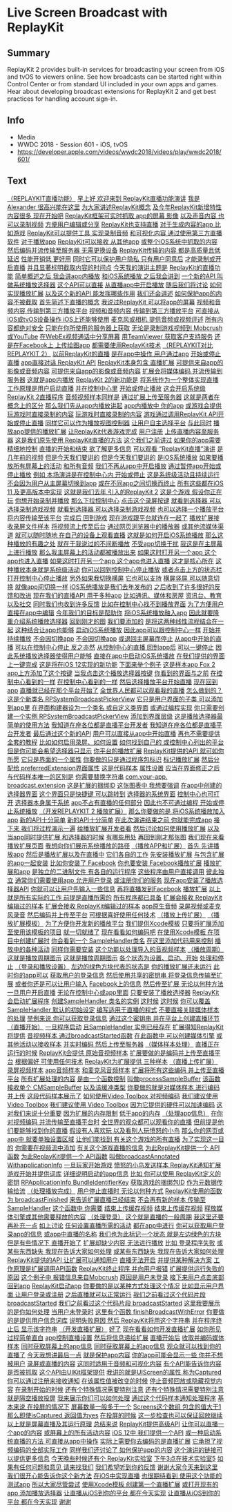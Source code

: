 # Live Screen Broadcast with ReplayKit

## Summary
ReplayKit 2 provides built-in services for broadcasting your screen from iOS and tvOS to viewers online. See how broadcasts can be started right within Control Center or from standard UI included in your own apps and games. Hear about developing broadcast extensions for ReplayKit 2 and get best practices for handling account sign-in.

## Info
* Media
* WWDC 2018 - Session 601 - iOS, tvOS
* https://developer.apple.com/videos/wwdc2018/videos/play/wwdc2018/601/

## Text
 [（REPLAYKIT直播功能）](https://developer.apple.com/videos/wwdc2018/videos/play/wwdc2018/601/?time=17) [早上好 欢迎来到
ReplayKit直播功能演讲](https://developer.apple.com/videos/wwdc2018/videos/play/wwdc2018/601/?time=26) [我是Alexander
很高兴能在这里](https://developer.apple.com/videos/wwdc2018/videos/play/wwdc2018/601/?time=32) [为大家讲述ReplayKit概念](https://developer.apple.com/videos/wwdc2018/videos/play/wwdc2018/601/?time=36) [及今年ReplayKit新增特性](https://developer.apple.com/videos/wwdc2018/videos/play/wwdc2018/601/?time=39) [内容很多 现在开始吧](https://developer.apple.com/videos/wwdc2018/videos/play/wwdc2018/601/?time=42) [ReplayKit框架可实时抓取
app的屏幕 影像](https://developer.apple.com/videos/wwdc2018/videos/play/wwdc2018/601/?time=47) [以及声音内容 也可以录制视频](https://developer.apple.com/videos/wwdc2018/videos/play/wwdc2018/601/?time=52) [方便用户编辑或分享](https://developer.apple.com/videos/wwdc2018/videos/play/wwdc2018/601/?time=56) [ReplayKit也支持直播](https://developer.apple.com/videos/wwdc2018/videos/play/wwdc2018/601/?time=61) [对于生成内容的app 比如游戏](https://developer.apple.com/videos/wwdc2018/videos/play/wwdc2018/601/?time=65) [ReplayKit可以提供工具
实现录制音频](https://developer.apple.com/videos/wwdc2018/videos/play/wwdc2018/601/?time=69) [和可视化内容
通过使用第三方直播软件](https://developer.apple.com/videos/wwdc2018/videos/play/wwdc2018/601/?time=73) [对于播放app](https://developer.apple.com/videos/wwdc2018/videos/play/wwdc2018/601/?time=78) [ReplayKit可以接收
从其他app](https://developer.apple.com/videos/wwdc2018/videos/play/wwdc2018/601/?time=80) [或整个iOS系统中抓取的内容](https://developer.apple.com/videos/wwdc2018/videos/play/wwdc2018/601/?time=83) [然后编码并流传输至服务器
无需更换设备](https://developer.apple.com/videos/wwdc2018/videos/play/wwdc2018/601/?time=87) [ReplayKit传输的内容
都是高质量且低延迟](https://developer.apple.com/videos/wwdc2018/videos/play/wwdc2018/601/?time=96) [性能开销低 更好用](https://developer.apple.com/videos/wwdc2018/videos/play/wwdc2018/601/?time=101) [同时它可以保护用户隐私
只有用户同意后](https://developer.apple.com/videos/wwdc2018/videos/play/wwdc2018/601/?time=104) [才能录制或开启直播](https://developer.apple.com/videos/wwdc2018/videos/play/wwdc2018/601/?time=109) [并且显著标明截取内容的时间点](https://developer.apple.com/videos/wwdc2018/videos/play/wwdc2018/601/?time=112) [今天我的演讲主题是](https://developer.apple.com/videos/wwdc2018/videos/play/wwdc2018/601/?time=122) [ReplayKit的直播功能](https://developer.apple.com/videos/wwdc2018/videos/play/wwdc2018/601/?time=125) [简单概述之后 我会讲app内播放](https://developer.apple.com/videos/wwdc2018/videos/play/wwdc2018/601/?time=127) [和iOS系统播放
之后我会讲到](https://developer.apple.com/videos/wwdc2018/videos/play/wwdc2018/601/?time=131) [一个新的API
叫做系统播放选择器](https://developer.apple.com/videos/wwdc2018/videos/play/wwdc2018/601/?time=135) [这个API可以直接](https://developer.apple.com/videos/wwdc2018/videos/play/wwdc2018/601/?time=140) [从直播app中开启播放](https://developer.apple.com/videos/wwdc2018/videos/play/wwdc2018/601/?time=144) [随后我们将讨论](https://developer.apple.com/videos/wwdc2018/videos/play/wwdc2018/601/?time=148) [如何实现播放扩展](https://developer.apple.com/videos/wwdc2018/videos/play/wwdc2018/601/?time=150) [以及这个新的API
能发挥哪些作用](https://developer.apple.com/videos/wwdc2018/videos/play/wwdc2018/601/?time=153) [我们还会讲述](https://developer.apple.com/videos/wwdc2018/videos/play/wwdc2018/601/?time=159) [如何保护app的内容不被截取](https://developer.apple.com/videos/wwdc2018/videos/play/wwdc2018/601/?time=160) [首先简述下直播的概念](https://developer.apple.com/videos/wwdc2018/videos/play/wwdc2018/601/?time=168) [我说过ReplayKit
可以将app的屏幕](https://developer.apple.com/videos/wwdc2018/videos/play/wwdc2018/601/?time=174) [视频和音频内容
传输到第三方播放平台](https://developer.apple.com/videos/wwdc2018/videos/play/wwdc2018/601/?time=178) [视频和音频内容
传输到第三方播放平台](https://developer.apple.com/videos/wwdc2018/videos/play/wwdc2018/601/?time=178) [可直接从iOS或tvOS设备操作
iOS上还能够使用](https://developer.apple.com/videos/wwdc2018/videos/play/wwdc2018/601/?time=183) [麦克风或相机
提供音频或视频评述](https://developer.apple.com/videos/wwdc2018/videos/play/wwdc2018/601/?time=190) [所有内容都绝对安全](https://developer.apple.com/videos/wwdc2018/videos/play/wwdc2018/601/?time=195) [只能在你所使用的服务器上获取](https://developer.apple.com/videos/wwdc2018/videos/play/wwdc2018/601/?time=197) [无论是录制游戏视频到
Mobcrush或YouTube](https://developer.apple.com/videos/wwdc2018/videos/play/wwdc2018/601/?time=203) [在WebEx视频通话中分享屏幕](https://developer.apple.com/videos/wwdc2018/videos/play/wwdc2018/601/?time=206) [用TeamViewer
获取客户支持服务](https://developer.apple.com/videos/wwdc2018/videos/play/wwdc2018/601/?time=209) [还是在Facebook上
上传绘图app](https://developer.apple.com/videos/wwdc2018/videos/play/wwdc2018/601/?time=212) [都需要使用ReplayKit技术](https://developer.apple.com/videos/wwdc2018/videos/play/wwdc2018/601/?time=216) [（REPLAYKIT对比
REPLAYKIT 2）](https://developer.apple.com/videos/wwdc2018/videos/play/wwdc2018/601/?time=220) [以前ReplayKit的直播](https://developer.apple.com/videos/wwdc2018/videos/play/wwdc2018/601/?time=222) [是在app中操作 用户通过app](https://developer.apple.com/videos/wwdc2018/videos/play/wwdc2018/601/?time=225) [开始或停止直播](https://developer.apple.com/videos/wwdc2018/videos/play/wwdc2018/601/?time=228) [app直接对话
ReplayKit API](https://developer.apple.com/videos/wwdc2018/videos/play/wwdc2018/601/?time=230) [ReplayKit本身包含
直播扩展](https://developer.apple.com/videos/wwdc2018/videos/play/wwdc2018/601/?time=234) [可提供来自app的影像或音频内容](https://developer.apple.com/videos/wwdc2018/videos/play/wwdc2018/601/?time=239) [可提供来自app的影像或音频内容](https://developer.apple.com/videos/wwdc2018/videos/play/wwdc2018/601/?time=239) [扩展会将媒体编码
并流传输到服务器](https://developer.apple.com/videos/wwdc2018/videos/play/wwdc2018/601/?time=244) [这就是app内播放](https://developer.apple.com/videos/wwdc2018/videos/play/wwdc2018/601/?time=248) [ReplayKit 2的新功能是](https://developer.apple.com/videos/wwdc2018/videos/play/wwdc2018/601/?time=253) [将系统作为一个整体实现直播](https://developer.apple.com/videos/wwdc2018/videos/play/wwdc2018/601/?time=257) [工作原理是用户启动直播](https://developer.apple.com/videos/wwdc2018/videos/play/wwdc2018/601/?time=262) [并在控制中心里](https://developer.apple.com/videos/wwdc2018/videos/play/wwdc2018/601/?time=266) [开始或停止播放](https://developer.apple.com/videos/wwdc2018/videos/play/wwdc2018/601/?time=268) [这会开启系统级
ReplayKit 2直播程序](https://developer.apple.com/videos/wwdc2018/videos/play/wwdc2018/601/?time=273) [音频视频样本同样是](https://developer.apple.com/videos/wwdc2018/videos/play/wwdc2018/601/?time=278) [通过扩展上传至服务器](https://developer.apple.com/videos/wwdc2018/videos/play/wwdc2018/601/?time=280) [这就是两者在概念上的区分](https://developer.apple.com/videos/wwdc2018/videos/play/wwdc2018/601/?time=283) [那么我们先从app内播放讲起](https://developer.apple.com/videos/wwdc2018/videos/play/wwdc2018/601/?time=288) [app内播放中 你的app](https://developer.apple.com/videos/wwdc2018/videos/play/wwdc2018/601/?time=293) [或游戏会提供](https://developer.apple.com/videos/wwdc2018/videos/play/wwdc2018/601/?time=295) [玩游戏时直接录制的内容](https://developer.apple.com/videos/wwdc2018/videos/play/wwdc2018/601/?time=298) [玩游戏时直接录制的内容](https://developer.apple.com/videos/wwdc2018/videos/play/wwdc2018/601/?time=298) [游戏通过调用ReplayKit
API开始或停止直播](https://developer.apple.com/videos/wwdc2018/videos/play/wwdc2018/601/?time=303) [同样它可以作为播放视图控制器](https://developer.apple.com/videos/wwdc2018/videos/play/wwdc2018/601/?time=310) [让用户自主选择平台](https://developer.apple.com/videos/wwdc2018/videos/play/wwdc2018/601/?time=313) [与此同时](https://developer.apple.com/videos/wwdc2018/videos/play/wwdc2018/601/?time=318) [播放app提供的播放扩展](https://developer.apple.com/videos/wwdc2018/videos/play/wwdc2018/601/?time=321) [让ReplayKit代表游戏完成](https://developer.apple.com/videos/wwdc2018/videos/play/wwdc2018/601/?time=325) [用户注册](https://developer.apple.com/videos/wwdc2018/videos/play/wwdc2018/601/?time=329) [上传直播内容至服务器](https://developer.apple.com/videos/wwdc2018/videos/play/wwdc2018/601/?time=331) [这是我们原先使用
ReplayKit直播的方法](https://developer.apple.com/videos/wwdc2018/videos/play/wwdc2018/601/?time=337) [这个我们之前讲过](https://developer.apple.com/videos/wwdc2018/videos/play/wwdc2018/601/?time=341) [如果你的app需要精细地控制](https://developer.apple.com/videos/wwdc2018/videos/play/wwdc2018/601/?time=343) [直播的开始和结束
欲了解更多信息](https://developer.apple.com/videos/wwdc2018/videos/play/wwdc2018/601/?time=346) [可以观看
“ReplayKit直播”演讲](https://developer.apple.com/videos/wwdc2018/videos/play/wwdc2018/601/?time=350) [是几年前的视频](https://developer.apple.com/videos/wwdc2018/videos/play/wwdc2018/601/?time=355) [但是今天我们要讲的](https://developer.apple.com/videos/wwdc2018/videos/play/wwdc2018/601/?time=359) [但是今天我们要讲的](https://developer.apple.com/videos/wwdc2018/videos/play/wwdc2018/601/?time=359) [是iOS系统播放](https://developer.apple.com/videos/wwdc2018/videos/play/wwdc2018/601/?time=361) [如果要播放所有屏幕上的活动](https://developer.apple.com/videos/wwdc2018/videos/play/wwdc2018/601/?time=364) [和所有音频](https://developer.apple.com/videos/wwdc2018/videos/play/wwdc2018/601/?time=368) [我们不再从app中开启播放](https://developer.apple.com/videos/wwdc2018/videos/play/wwdc2018/601/?time=370) [通过暂停app开始或停止播放](https://developer.apple.com/videos/wwdc2018/videos/play/wwdc2018/601/?time=372) [例如 本场演讲是在控制中心内
开始或停止](https://developer.apple.com/videos/wwdc2018/videos/play/wwdc2018/601/?time=379) [这是系统级活动且持续运行](https://developer.apple.com/videos/wwdc2018/videos/play/wwdc2018/601/?time=383) [不会因为用户从主屏幕切换到app](https://developer.apple.com/videos/wwdc2018/videos/play/wwdc2018/601/?time=386) [或在不同app之间切换而终止](https://developer.apple.com/videos/wwdc2018/videos/play/wwdc2018/601/?time=389) [所有这些都在iOS 11
及更高版本中实现](https://developer.apple.com/videos/wwdc2018/videos/play/wwdc2018/601/?time=392) [这就是我们去年
引入的ReplayKit 2](https://developer.apple.com/videos/wwdc2018/videos/play/wwdc2018/601/?time=395) [这是个游戏 假设你正在玩](https://developer.apple.com/videos/wwdc2018/videos/play/wwdc2018/601/?time=401) [你想开始录制并播放](https://developer.apple.com/videos/wwdc2018/videos/play/wwdc2018/601/?time=403) [那么下拉控制中心](https://developer.apple.com/videos/wwdc2018/videos/play/wwdc2018/601/?time=409) [点击这个录屏按键](https://developer.apple.com/videos/wwdc2018/videos/play/wwdc2018/601/?time=411) [就看到选择器
可以选择录制游戏视频](https://developer.apple.com/videos/wwdc2018/videos/play/wwdc2018/601/?time=415) [就看到选择器
可以选择录制游戏视频](https://developer.apple.com/videos/wwdc2018/videos/play/wwdc2018/601/?time=415) [也可以选择一个播放平台](https://developer.apple.com/videos/wwdc2018/videos/play/wwdc2018/601/?time=420) [将内容传输至该平台](https://developer.apple.com/videos/wwdc2018/videos/play/wwdc2018/601/?time=425) [完成后 回到游戏](https://developer.apple.com/videos/wwdc2018/videos/play/wwdc2018/601/?time=428) [现在游戏跟平台就连在一起了](https://developer.apple.com/videos/wwdc2018/videos/play/wwdc2018/601/?time=432) [播放扩展接收录屏文件样本](https://developer.apple.com/videos/wwdc2018/videos/play/wwdc2018/601/?time=434) [将视频流上传至后台](https://developer.apple.com/videos/wwdc2018/videos/play/wwdc2018/601/?time=438) [通过网页浏览器中的播放器](https://developer.apple.com/videos/wwdc2018/videos/play/wwdc2018/601/?time=441) [或其他流媒体渠道](https://developer.apple.com/videos/wwdc2018/videos/play/wwdc2018/601/?time=444) [就可以随时随地
在自己的设备上观看直播](https://developer.apple.com/videos/wwdc2018/videos/play/wwdc2018/601/?time=449) [这就是如何开启iOS系统播放](https://developer.apple.com/videos/wwdc2018/videos/play/wwdc2018/601/?time=456) [那么这种播放的有趣之处](https://developer.apple.com/videos/wwdc2018/videos/play/wwdc2018/601/?time=460) [就在于我说过的不间断播放](https://developer.apple.com/videos/wwdc2018/videos/play/wwdc2018/601/?time=463) [不受app切换干扰](https://developer.apple.com/videos/wwdc2018/videos/play/wwdc2018/601/?time=467) [我这是在主屏幕上进行播放](https://developer.apple.com/videos/wwdc2018/videos/play/wwdc2018/601/?time=470) [那么我主屏幕上的活动都被播放出来](https://developer.apple.com/videos/wwdc2018/videos/play/wwdc2018/601/?time=473) [如果这时打开另一个app
这个app也进入直播](https://developer.apple.com/videos/wwdc2018/videos/play/wwdc2018/601/?time=477) [如果这时打开另一个app
这个app也进入直播](https://developer.apple.com/videos/wwdc2018/videos/play/wwdc2018/601/?time=477) [这才是核心所在](https://developer.apple.com/videos/wwdc2018/videos/play/wwdc2018/601/?time=483) [这种播放本身就是系统级活动](https://developer.apple.com/videos/wwdc2018/videos/play/wwdc2018/601/?time=485) [你可以回到控制中心停止播放](https://developer.apple.com/videos/wwdc2018/videos/play/wwdc2018/601/?time=488) [或者点击上方的状态栏](https://developer.apple.com/videos/wwdc2018/videos/play/wwdc2018/601/?time=491) [打开控制中心停止播放](https://developer.apple.com/videos/wwdc2018/videos/play/wwdc2018/601/?time=494) [另外如果我切换横屏](https://developer.apple.com/videos/wwdc2018/videos/play/wwdc2018/601/?time=499) [它也可以支持](https://developer.apple.com/videos/wwdc2018/videos/play/wwdc2018/601/?time=503) [横屏竖屏 可以随意切换](https://developer.apple.com/videos/wwdc2018/videos/play/wwdc2018/601/?time=507) [就像app间切换一样](https://developer.apple.com/videos/wwdc2018/videos/play/wwdc2018/601/?time=511) [iOS系统播放是我们去年发布的](https://developer.apple.com/videos/wwdc2018/videos/play/wwdc2018/601/?time=518) [之后收到了许多很好的反馈和改进](https://developer.apple.com/videos/wwdc2018/videos/play/wwdc2018/601/?time=522) [现在我们的直播API
用于多种app](https://developer.apple.com/videos/wwdc2018/videos/play/wwdc2018/601/?time=527) [比如通讯、媒体和房屋](https://developer.apple.com/videos/wwdc2018/videos/play/wwdc2018/601/?time=530) [资讯台、教育以及社交](https://developer.apple.com/videos/wwdc2018/videos/play/wwdc2018/601/?time=536) [同时我们也收到许多反馈](https://developer.apple.com/videos/wwdc2018/videos/play/wwdc2018/601/?time=541) [比如在控制中心找不到播放界面](https://developer.apple.com/videos/wwdc2018/videos/play/wwdc2018/601/?time=544) [为了方便用户直接在app中编辑](https://developer.apple.com/videos/wwdc2018/videos/play/wwdc2018/601/?time=550) [今年我们的目标是帮助你](https://developer.apple.com/videos/wwdc2018/videos/play/wwdc2018/601/?time=555) [将iOS系统播放融入app](https://developer.apple.com/videos/wwdc2018/videos/play/wwdc2018/601/?time=558) [因此就要隆重介绍系统播放选择器](https://developer.apple.com/videos/wwdc2018/videos/play/wwdc2018/601/?time=562) [回到刚才的图](https://developer.apple.com/videos/wwdc2018/videos/play/wwdc2018/601/?time=568) [我们要添加的](https://developer.apple.com/videos/wwdc2018/videos/play/wwdc2018/601/?time=573) [是将这两种线性流程结合在一起](https://developer.apple.com/videos/wwdc2018/videos/play/wwdc2018/601/?time=575) [这种结合让app也能够](https://developer.apple.com/videos/wwdc2018/videos/play/wwdc2018/601/?time=582) [启动iOS系统播放](https://developer.apple.com/videos/wwdc2018/videos/play/wwdc2018/601/?time=586) [因此app可以跟控制中心一样](https://developer.apple.com/videos/wwdc2018/videos/play/wwdc2018/601/?time=590) [开始并持续播放](https://developer.apple.com/videos/wwdc2018/videos/play/wwdc2018/601/?time=595) [不会因切换app](https://developer.apple.com/videos/wwdc2018/videos/play/wwdc2018/601/?time=599) [不会因切换app](https://developer.apple.com/videos/wwdc2018/videos/play/wwdc2018/601/?time=599) [或退回主屏幕而停止](https://developer.apple.com/videos/wwdc2018/videos/play/wwdc2018/601/?time=602) [从app中开始的直播](https://developer.apple.com/videos/wwdc2018/videos/play/wwdc2018/601/?time=605) [可以在控制中心停止 反之亦然](https://developer.apple.com/videos/wwdc2018/videos/play/wwdc2018/601/?time=608) [从控制中心的直播 回到app后](https://developer.apple.com/videos/wwdc2018/videos/play/wwdc2018/601/?time=614) [可以一键停止](https://developer.apple.com/videos/wwdc2018/videos/play/wwdc2018/601/?time=617) [因此系统播放选择器使得用户能够](https://developer.apple.com/videos/wwdc2018/videos/play/wwdc2018/601/?time=622) [直接在app中启动iOS系统播放](https://developer.apple.com/videos/wwdc2018/videos/play/wwdc2018/601/?time=627) [在我们提供的界面上一键完成](https://developer.apple.com/videos/wwdc2018/videos/play/wwdc2018/601/?time=631) [这是将在iOS 12实现的新功能](https://developer.apple.com/videos/wwdc2018/videos/play/wwdc2018/601/?time=635) [下面来举个例子](https://developer.apple.com/videos/wwdc2018/videos/play/wwdc2018/601/?time=641) [这是样本app Fox 2
app上方添加了这个按键](https://developer.apple.com/videos/wwdc2018/videos/play/wwdc2018/601/?time=644) [当我点击这个播放选择器按键](https://developer.apple.com/videos/wwdc2018/videos/play/wwdc2018/601/?time=651) [你看到的界面与之前](https://developer.apple.com/videos/wwdc2018/videos/play/wwdc2018/601/?time=654) [在控制中心看到的一样](https://developer.apple.com/videos/wwdc2018/videos/play/wwdc2018/601/?time=657) [在控制中心看到的一样](https://developer.apple.com/videos/wwdc2018/videos/play/wwdc2018/601/?time=657) [然后选择播放平台开始直播](https://developer.apple.com/videos/wwdc2018/videos/play/wwdc2018/601/?time=662) [现在回到app](https://developer.apple.com/videos/wwdc2018/videos/play/wwdc2018/601/?time=668) [直播就已经在那个平台开始了](https://developer.apple.com/videos/wwdc2018/videos/play/wwdc2018/601/?time=669) [全世界人民都可以观看我的直播](https://developer.apple.com/videos/wwdc2018/videos/play/wwdc2018/601/?time=673) [怎么做到的？](https://developer.apple.com/videos/wwdc2018/videos/play/wwdc2018/601/?time=680) [这是个新类名
RPSystemBroadcastPickerView](https://developer.apple.com/videos/wwdc2018/videos/play/wwdc2018/601/?time=683) [它只是用户界面的子类
可以添加到app里](https://developer.apple.com/videos/wwdc2018/videos/play/wwdc2018/601/?time=689) [在界面构建器设为一个类名
或自定义类界面](https://developer.apple.com/videos/wwdc2018/videos/play/wwdc2018/601/?time=694) [或通过编程实现](https://developer.apple.com/videos/wwdc2018/videos/play/wwdc2018/601/?time=700) [你只需要创建一个实例
RPSystemBroadcastPickerView](https://developer.apple.com/videos/wwdc2018/videos/play/wwdc2018/601/?time=703) [添加到界面层级](https://developer.apple.com/videos/wwdc2018/videos/play/wwdc2018/601/?time=708) [这是播放选择器最简单的使用方法](https://developer.apple.com/videos/wwdc2018/videos/play/wwdc2018/601/?time=713) [我知道在座各位都是直播平台开发者](https://developer.apple.com/videos/wwdc2018/videos/play/wwdc2018/601/?time=719) [我知道在座各位都是直播平台开发者](https://developer.apple.com/videos/wwdc2018/videos/play/wwdc2018/601/?time=719) [最后通过这个新的API](https://developer.apple.com/videos/wwdc2018/videos/play/wwdc2018/601/?time=725) [用户可以直接从app中开始直播](https://developer.apple.com/videos/wwdc2018/videos/play/wwdc2018/601/?time=728) [再也不需要提供全套的教程](https://developer.apple.com/videos/wwdc2018/videos/play/wwdc2018/601/?time=732) [比如如何启用录屏、如何设置](https://developer.apple.com/videos/wwdc2018/videos/play/wwdc2018/601/?time=735) [如何找到自己的
或控制中心列出的平台](https://developer.apple.com/videos/wwdc2018/videos/play/wwdc2018/601/?time=738) [但是你可能会希望选择器只显示](https://developer.apple.com/videos/wwdc2018/videos/play/wwdc2018/601/?time=741) [你平台的播放扩展](https://developer.apple.com/videos/wwdc2018/videos/play/wwdc2018/601/?time=746) [ReplayKit提供的API
就可如你所愿](https://developer.apple.com/videos/wwdc2018/videos/play/wwdc2018/601/?time=751) [它只是界面的一个属性](https://developer.apple.com/videos/wwdc2018/videos/play/wwdc2018/601/?time=758) [你要做的只是通过程序包标识](https://developer.apple.com/videos/wwdc2018/videos/play/wwdc2018/601/?time=761) [标记播放扩展](https://developer.apple.com/videos/wwdc2018/videos/play/wwdc2018/601/?time=766) [然后分配给
preferredExtension界面属性](https://developer.apple.com/videos/wwdc2018/videos/play/wwdc2018/601/?time=768) [这是代码样本](https://developer.apple.com/videos/wwdc2018/videos/play/wwdc2018/601/?time=776) [属性设置](https://developer.apple.com/videos/wwdc2018/videos/play/wwdc2018/601/?time=780) [应当在界面修正之后](https://developer.apple.com/videos/wwdc2018/videos/play/wwdc2018/601/?time=783) [与代码样本唯一的区别是](https://developer.apple.com/videos/wwdc2018/videos/play/wwdc2018/601/?time=784) [你需要替换字符串](https://developer.apple.com/videos/wwdc2018/videos/play/wwdc2018/601/?time=787) [com.your-app.
broadcast.extension](https://developer.apple.com/videos/wwdc2018/videos/play/wwdc2018/601/?time=790) [这是扩展的捆绑ID](https://developer.apple.com/videos/wwdc2018/videos/play/wwdc2018/601/?time=793) [这张图表中 我想要强调](https://developer.apple.com/videos/wwdc2018/videos/play/wwdc2018/601/?time=797) [在app中创建的选择器界面](https://developer.apple.com/videos/wwdc2018/videos/play/wwdc2018/601/?time=803) [这个界面只是快捷键
可以跳转到](https://developer.apple.com/videos/wwdc2018/videos/play/wwdc2018/601/?time=806) [选择器的系统界面](https://developer.apple.com/videos/wwdc2018/videos/play/wwdc2018/601/?time=809) [控制中心也可打开](https://developer.apple.com/videos/wwdc2018/videos/play/wwdc2018/601/?time=812) [选择器本身属于系统](https://developer.apple.com/videos/wwdc2018/videos/play/wwdc2018/601/?time=816) [app不占有直播的任何部分](https://developer.apple.com/videos/wwdc2018/videos/play/wwdc2018/601/?time=820) [因此也不可通过编程
开始或停止系统播放](https://developer.apple.com/videos/wwdc2018/videos/play/wwdc2018/601/?time=825) [（开发REPLAYKIT 2
播放扩展）](https://developer.apple.com/videos/wwdc2018/videos/play/wwdc2018/601/?time=833) [那么你要做的是
将iOS系统播放加入app](https://developer.apple.com/videos/wwdc2018/videos/play/wwdc2018/601/?time=834) [新的API十分简单](https://developer.apple.com/videos/wwdc2018/videos/play/wwdc2018/601/?time=839) [新的API十分简单](https://developer.apple.com/videos/wwdc2018/videos/play/wwdc2018/601/?time=839) [在此次演讲结束之前
你就能完成app](https://developer.apple.com/videos/wwdc2018/videos/play/wwdc2018/601/?time=842) [接下来 我们将过程演示一遍](https://developer.apple.com/videos/wwdc2018/videos/play/wwdc2018/601/?time=848) [给播放扩展开发者看](https://developer.apple.com/videos/wwdc2018/videos/play/wwdc2018/601/?time=850) [然后讨论如何使用播放扩展](https://developer.apple.com/videos/wwdc2018/videos/play/wwdc2018/601/?time=853) [以及当app同时提供扩展
和选择器的时候](https://developer.apple.com/videos/wwdc2018/videos/play/wwdc2018/601/?time=857) [有哪些用处](https://developer.apple.com/videos/wwdc2018/videos/play/wwdc2018/601/?time=862) [再回到刚才那张图](https://developer.apple.com/videos/wwdc2018/videos/play/wwdc2018/601/?time=865) [我们现在来看播放扩展页面](https://developer.apple.com/videos/wwdc2018/videos/play/wwdc2018/601/?time=867) [我想向你们展示系统播放的路径](https://developer.apple.com/videos/wwdc2018/videos/play/wwdc2018/601/?time=870) [（播放APP和扩展）](https://developer.apple.com/videos/wwdc2018/videos/play/wwdc2018/601/?time=876) [首先 先讲播放app](https://developer.apple.com/videos/wwdc2018/videos/play/wwdc2018/601/?time=879) [然后是播放扩展以及在直播中](https://developer.apple.com/videos/wwdc2018/videos/play/wwdc2018/601/?time=883) [它们各自的工作](https://developer.apple.com/videos/wwdc2018/videos/play/wwdc2018/601/?time=888) [先安装播放扩展](https://developer.apple.com/videos/wwdc2018/videos/play/wwdc2018/601/?time=893) [与包含扩展的app一起安装](https://developer.apple.com/videos/wwdc2018/videos/play/wwdc2018/601/?time=895) [比如你安装了
Facebook](https://developer.apple.com/videos/wwdc2018/videos/play/wwdc2018/601/?time=898) [你也要安装
Facebook播放扩展](https://developer.apple.com/videos/wwdc2018/videos/play/wwdc2018/601/?time=900) [播放扩展和app](https://developer.apple.com/videos/wwdc2018/videos/play/wwdc2018/601/?time=904) [是独立的二进制文件
有各自的运行程序](https://developer.apple.com/videos/wwdc2018/videos/play/wwdc2018/601/?time=909) [这些程序由用户直接调用](https://developer.apple.com/videos/wwdc2018/videos/play/wwdc2018/601/?time=913) [彼此独立](https://developer.apple.com/videos/wwdc2018/videos/play/wwdc2018/601/?time=919) [通常你们需要使用app
允许用户登录](https://developer.apple.com/videos/wwdc2018/videos/play/wwdc2018/601/?time=921) [或注册你们的服务](https://developer.apple.com/videos/wwdc2018/videos/play/wwdc2018/601/?time=925) [现在app安装了播放选择器API](https://developer.apple.com/videos/wwdc2018/videos/play/wwdc2018/601/?time=928) [你就可以让用户先输入一些信息](https://developer.apple.com/videos/wwdc2018/videos/play/wwdc2018/601/?time=934) [再将直播发到Facebook](https://developer.apple.com/videos/wwdc2018/videos/play/wwdc2018/601/?time=938) [播放扩展](https://developer.apple.com/videos/wwdc2018/videos/play/wwdc2018/601/?time=944) [以上就是所有实际的工作
前提是直播所需的](https://developer.apple.com/videos/wwdc2018/videos/play/wwdc2018/601/?time=947) [所有程序都已具备](https://developer.apple.com/videos/wwdc2018/videos/play/wwdc2018/601/?time=950) [扩展会接收
ReplayKit编辑过的样本](https://developer.apple.com/videos/wwdc2018/videos/play/wwdc2018/601/?time=955) [扩展会接收
ReplayKit编辑过的样本](https://developer.apple.com/videos/wwdc2018/videos/play/wwdc2018/601/?time=955) [app原生音频](https://developer.apple.com/videos/wwdc2018/videos/play/wwdc2018/601/?time=961) [录屏视频或麦克风录音](https://developer.apple.com/videos/wwdc2018/videos/play/wwdc2018/601/?time=965) [然后编码并上传至平台](https://developer.apple.com/videos/wwdc2018/videos/play/wwdc2018/601/?time=968) [可根据喜好使用任何技术](https://developer.apple.com/videos/wwdc2018/videos/play/wwdc2018/601/?time=972) [（播放上传扩展）](https://developer.apple.com/videos/wwdc2018/videos/play/wwdc2018/601/?time=974) [（播放扩展模板）](https://developer.apple.com/videos/wwdc2018/videos/play/wwdc2018/601/?time=975) [为了方便你开发新的播放平台](https://developer.apple.com/videos/wwdc2018/videos/play/wwdc2018/601/?time=977) [我们提供Xcode模板](https://developer.apple.com/videos/wwdc2018/videos/play/wwdc2018/601/?time=981) [只要将扩展添加至使用该模板的项目](https://developer.apple.com/videos/wwdc2018/videos/play/wwdc2018/601/?time=984) [就一切就绪了](https://developer.apple.com/videos/wwdc2018/videos/play/wwdc2018/601/?time=988) [现在看看如何编码吧](https://developer.apple.com/videos/wwdc2018/videos/play/wwdc2018/601/?time=990) [在使用Xcode模板
在项目中创建扩展时](https://developer.apple.com/videos/wwdc2018/videos/play/wwdc2018/601/?time=995) [你会看到一个
SampleHandler类名](https://developer.apple.com/videos/wwdc2018/videos/play/wwdc2018/601/?time=999) [在这里添加代码用来控制](https://developer.apple.com/videos/wwdc2018/videos/play/wwdc2018/601/?time=1003) [播放中的各种活动](https://developer.apple.com/videos/wwdc2018/videos/play/wwdc2018/601/?time=1006) [同样你需要安装](https://developer.apple.com/videos/wwdc2018/videos/play/wwdc2018/601/?time=1009) [这个功能以处理导入的音视频样本](https://developer.apple.com/videos/wwdc2018/videos/play/wwdc2018/601/?time=1011) [（播放周期）](https://developer.apple.com/videos/wwdc2018/videos/play/wwdc2018/601/?time=1015) [这就是播放周期图示](https://developer.apple.com/videos/wwdc2018/videos/play/wwdc2018/601/?time=1018) [这就是播放周期图示](https://developer.apple.com/videos/wwdc2018/videos/play/wwdc2018/601/?time=1018) [各个状态为设置、启动、开始](https://developer.apple.com/videos/wwdc2018/videos/play/wwdc2018/601/?time=1023) [处理和停止](https://developer.apple.com/videos/wwdc2018/videos/play/wwdc2018/601/?time=1028) [（登录和播放设置）](https://developer.apple.com/videos/wwdc2018/videos/play/wwdc2018/601/?time=1031) [左边的绿色方块代表的状态是](https://developer.apple.com/videos/wwdc2018/videos/play/wwdc2018/601/?time=1033) [你的播放扩展还未运行](https://developer.apple.com/videos/wwdc2018/videos/play/wwdc2018/601/?time=1037) [此时你的app可以](https://developer.apple.com/videos/wwdc2018/videos/play/wwdc2018/601/?time=1040) [获取用户的登录信息](https://developer.apple.com/videos/wwdc2018/videos/play/wwdc2018/601/?time=1043) [然后使用共享的密钥串
将登录信息传输至扩展](https://developer.apple.com/videos/wwdc2018/videos/play/wwdc2018/601/?time=1046) [或者你还是可以让用户输入](https://developer.apple.com/videos/wwdc2018/videos/play/wwdc2018/601/?time=1051) [Facebook上的信息](https://developer.apple.com/videos/wwdc2018/videos/play/wwdc2018/601/?time=1055) [然后传至扩展 无论以何种方法](https://developer.apple.com/videos/wwdc2018/videos/play/wwdc2018/601/?time=1058) [一旦用户开启直播](https://developer.apple.com/videos/wwdc2018/videos/play/wwdc2018/601/?time=1063) [无论在控制中心或app里面](https://developer.apple.com/videos/wwdc2018/videos/play/wwdc2018/601/?time=1066) [只要安装了播放选择器](https://developer.apple.com/videos/wwdc2018/videos/play/wwdc2018/601/?time=1069) [ReplayKit会启动扩展程序](https://developer.apple.com/videos/wwdc2018/videos/play/wwdc2018/601/?time=1072) [创建SampleHandler
类名的实例](https://developer.apple.com/videos/wwdc2018/videos/play/wwdc2018/601/?time=1075) [这时候](https://developer.apple.com/videos/wwdc2018/videos/play/wwdc2018/601/?time=1079) [这时候](https://developer.apple.com/videos/wwdc2018/videos/play/wwdc2018/601/?time=1079) [你可以覆盖SampleHandler
默认的初始设定](https://developer.apple.com/videos/wwdc2018/videos/play/wwdc2018/601/?time=1082) [编写适用于直播的程式](https://developer.apple.com/videos/wwdc2018/videos/play/wwdc2018/601/?time=1086) [不要直接关联媒体样本的处理](https://developer.apple.com/videos/wwdc2018/videos/play/wwdc2018/601/?time=1088) [举例来说
你可以获取登录信息](https://developer.apple.com/videos/wwdc2018/videos/play/wwdc2018/601/?time=1092) [通过这个密钥串
并在平台上创建直播环节](https://developer.apple.com/videos/wwdc2018/videos/play/wwdc2018/601/?time=1096) [（直播开始）](https://developer.apple.com/videos/wwdc2018/videos/play/wwdc2018/601/?time=1102) [一旦程序启动](https://developer.apple.com/videos/wwdc2018/videos/play/wwdc2018/601/?time=1103) [且SampleHandler
实例已经存在](https://developer.apple.com/videos/wwdc2018/videos/play/wwdc2018/601/?time=1105) [扩展得知ReplayKit将提供](https://developer.apple.com/videos/wwdc2018/videos/play/wwdc2018/601/?time=1110) [音视频样本
通过broadcastStarted函数](https://developer.apple.com/videos/wwdc2018/videos/play/wwdc2018/601/?time=1114) [在此函数中 可以创建媒体引擎](https://developer.apple.com/videos/wwdc2018/videos/play/wwdc2018/601/?time=1120) [或其他活动以接收样本](https://developer.apple.com/videos/wwdc2018/videos/play/wwdc2018/601/?time=1125) [并实时编码 然后上传至服务器](https://developer.apple.com/videos/wwdc2018/videos/play/wwdc2018/601/?time=1130) [（媒体样本处理）](https://developer.apple.com/videos/wwdc2018/videos/play/wwdc2018/601/?time=1134) [直播正在运行的时候](https://developer.apple.com/videos/wwdc2018/videos/play/wwdc2018/601/?time=1136) [ReplayKit会提供
原始音视频样本](https://developer.apple.com/videos/wwdc2018/videos/play/wwdc2018/601/?time=1140) [扩展要做的是编码并上传至直播平台](https://developer.apple.com/videos/wwdc2018/videos/play/wwdc2018/601/?time=1144) [根据偏好 可使用任何技术](https://developer.apple.com/videos/wwdc2018/videos/play/wwdc2018/601/?time=1148) [ReplayKit为扩展提供
三种样本](https://developer.apple.com/videos/wwdc2018/videos/play/wwdc2018/601/?time=1152) [（直播上传扩展）](https://developer.apple.com/videos/wwdc2018/videos/play/wwdc2018/601/?time=1155) [录屏视频样本](https://developer.apple.com/videos/wwdc2018/videos/play/wwdc2018/601/?time=1158) [app音频样本](https://developer.apple.com/videos/wwdc2018/videos/play/wwdc2018/601/?time=1161) [和麦克风音频样本](https://developer.apple.com/videos/wwdc2018/videos/play/wwdc2018/601/?time=1164) [扩展将所有这些编码
并上传至直播平台](https://developer.apple.com/videos/wwdc2018/videos/play/wwdc2018/601/?time=1168) [所有扩展处理的内容](https://developer.apple.com/videos/wwdc2018/videos/play/wwdc2018/601/?time=1175) [是由一个函数控制](https://developer.apple.com/videos/wwdc2018/videos/play/wwdc2018/601/?time=1177) [叫做processSampleBuffer](https://developer.apple.com/videos/wwdc2018/videos/play/wwdc2018/601/?time=1180) [该函数接收单个
CMSampleBuffer](https://developer.apple.com/videos/wwdc2018/videos/play/wwdc2018/601/?time=1182) [以及该缓冲类型](https://developer.apple.com/videos/wwdc2018/videos/play/wwdc2018/601/?time=1187) [你要做的就是对媒体样本
进行编码并上传](https://developer.apple.com/videos/wwdc2018/videos/play/wwdc2018/601/?time=1189) [这段代码样本展示了](https://developer.apple.com/videos/wwdc2018/videos/play/wwdc2018/601/?time=1193) [如何使用Video Toolbox
对视频编码](https://developer.apple.com/videos/wwdc2018/videos/play/wwdc2018/601/?time=1195) [我们建议使用
Video Toolbox](https://developer.apple.com/videos/wwdc2018/videos/play/wwdc2018/601/?time=1199) [我们建议使用
Video Toolbox](https://developer.apple.com/videos/wwdc2018/videos/play/wwdc2018/601/?time=1199) [因为它提供的硬件可以加速编码](https://developer.apple.com/videos/wwdc2018/videos/play/wwdc2018/601/?time=1202) [这对我们来说十分重要](https://developer.apple.com/videos/wwdc2018/videos/play/wwdc2018/601/?time=1206) [因为扩展的内存限制](https://developer.apple.com/videos/wwdc2018/videos/play/wwdc2018/601/?time=1210) [低于app的内存](https://developer.apple.com/videos/wwdc2018/videos/play/wwdc2018/601/?time=1213) [（处理app信息）](https://developer.apple.com/videos/wwdc2018/videos/play/wwdc2018/601/?time=1216) [在你对视频编码
并流传输至直播平台时](https://developer.apple.com/videos/wwdc2018/videos/play/wwdc2018/601/?time=1219) [全世界的观众都可以观看你的直播](https://developer.apple.com/videos/wwdc2018/videos/play/wwdc2018/601/?time=1225) [但前提是他们要能够找到你的直播](https://developer.apple.com/videos/wwdc2018/videos/play/wwdc2018/601/?time=1231) [假设有人喜欢玩
以及看别人玩愤怒的小鸟](https://developer.apple.com/videos/wwdc2018/videos/play/wwdc2018/601/?time=1234) [那么你的网页或app中
就要单独设置区域](https://developer.apple.com/videos/wwdc2018/videos/play/wwdc2018/601/?time=1239) [让他们能找到
有关这个游戏的所有直播](https://developer.apple.com/videos/wwdc2018/videos/play/wwdc2018/601/?time=1242) [为了实现这一目的](https://developer.apple.com/videos/wwdc2018/videos/play/wwdc2018/601/?time=1247) [你需要在视频流中添加](https://developer.apple.com/videos/wwdc2018/videos/play/wwdc2018/601/?time=1250) [有关这个游戏直播的信息](https://developer.apple.com/videos/wwdc2018/videos/play/wwdc2018/601/?time=1252) [为此ReplayKit提供一个
API函数](https://developer.apple.com/videos/wwdc2018/videos/play/wwdc2018/601/?time=1258) [为此ReplayKit提供一个
API函数](https://developer.apple.com/videos/wwdc2018/videos/play/wwdc2018/601/?time=1258) [叫做broadcastAnnotated
WithapplicationInfo](https://developer.apple.com/videos/wwdc2018/videos/play/wwdc2018/601/?time=1261) [一旦玩家开始游戏](https://developer.apple.com/videos/wwdc2018/videos/play/wwdc2018/601/?time=1264) [愤怒的小鸟发送样本
ReplayKit通知扩展](https://developer.apple.com/videos/wwdc2018/videos/play/wwdc2018/601/?time=1268) [游戏开始并提供词库](https://developer.apple.com/videos/wwdc2018/videos/play/wwdc2018/601/?time=1273) [详细说明启动的app信息](https://developer.apple.com/videos/wwdc2018/videos/play/wwdc2018/601/?time=1276) [比如 你可以使用
ReplayKit定义的密钥](https://developer.apple.com/videos/wwdc2018/videos/play/wwdc2018/601/?time=1280) [RPApplicationInfo
BundleIdentifierKey](https://developer.apple.com/videos/wwdc2018/videos/play/wwdc2018/601/?time=1285) [获取游戏的捆绑包ID](https://developer.apple.com/videos/wwdc2018/videos/play/wwdc2018/601/?time=1289) [作为元数据传输给流](https://developer.apple.com/videos/wwdc2018/videos/play/wwdc2018/601/?time=1291) [（处理播放完成）](https://developer.apple.com/videos/wwdc2018/videos/play/wwdc2018/601/?time=1295) [用户停止直播时 无论以何种方式](https://developer.apple.com/videos/wwdc2018/videos/play/wwdc2018/601/?time=1300) [ReplayKit使用的函数为
broadcastFinished](https://developer.apple.com/videos/wwdc2018/videos/play/wwdc2018/601/?time=1304) [来告诉扩展直播已经结束](https://developer.apple.com/videos/wwdc2018/videos/play/wwdc2018/601/?time=1307) [不会再有新的样本
传输至SampleHandler](https://developer.apple.com/videos/wwdc2018/videos/play/wwdc2018/601/?time=1310) [这个函数中 你需要](https://developer.apple.com/videos/wwdc2018/videos/play/wwdc2018/601/?time=1315) [结束上传缓存视频](https://developer.apple.com/videos/wwdc2018/videos/play/wwdc2018/601/?time=1318) [结束上传缓存视频](https://developer.apple.com/videos/wwdc2018/videos/play/wwdc2018/601/?time=1318) [释放媒体引擎或其他需要释放的内容](https://developer.apple.com/videos/wwdc2018/videos/play/wwdc2018/601/?time=1320) [（处理登录）](https://developer.apple.com/videos/wwdc2018/videos/play/wwdc2018/601/?time=1327) [这个就是直播的一般周期](https://developer.apple.com/videos/wwdc2018/videos/play/wwdc2018/601/?time=1330) [我这里还要再补充一点](https://developer.apple.com/videos/wwdc2018/videos/play/wwdc2018/601/?time=1335) [如上讨论](https://developer.apple.com/videos/wwdc2018/videos/play/wwdc2018/601/?time=1340) [任何设置直播所需的活动](https://developer.apple.com/videos/wwdc2018/videos/play/wwdc2018/601/?time=1343) [都在app中进行](https://developer.apple.com/videos/wwdc2018/videos/play/wwdc2018/601/?time=1346) [你可以获取用户登录app的信息](https://developer.apple.com/videos/wwdc2018/videos/play/wwdc2018/601/?time=1349) [或app中直播的名称](https://developer.apple.com/videos/wwdc2018/videos/play/wwdc2018/601/?time=1352) [我们也为此标记一个状态
就是左边绿色的方块](https://developer.apple.com/videos/wwdc2018/videos/play/wwdc2018/601/?time=1358) [但是有些情况下 直播开始了](https://developer.apple.com/videos/wwdc2018/videos/play/wwdc2018/601/?time=1362) [扩展却缺少内容 无法进行播放](https://developer.apple.com/videos/wwdc2018/videos/play/wwdc2018/601/?time=1368) [比如 登录程序失败](https://developer.apple.com/videos/wwdc2018/videos/play/wwdc2018/601/?time=1371) [或某些东西缺失
我现在告诉大家如何处理](https://developer.apple.com/videos/wwdc2018/videos/play/wwdc2018/601/?time=1375) [或某些东西缺失
我现在告诉大家如何处理](https://developer.apple.com/videos/wwdc2018/videos/play/wwdc2018/601/?time=1375) [ReplayKit提供的API
让扩展可以通知用户](https://developer.apple.com/videos/wwdc2018/videos/play/wwdc2018/601/?time=1382) [直播无法开启](https://developer.apple.com/videos/wwdc2018/videos/play/wwdc2018/601/?time=1387) [并提供某种解决方案](https://developer.apple.com/videos/wwdc2018/videos/play/wwdc2018/601/?time=1389) [工作原理是扩展调用API函数](https://developer.apple.com/videos/wwdc2018/videos/play/wwdc2018/601/?time=1394) [ReplayKit终止程序
并向用户报错](https://developer.apple.com/videos/wwdc2018/videos/play/wwdc2018/601/?time=1399) [扩展提供运行失败的原因](https://developer.apple.com/videos/wwdc2018/videos/play/wwdc2018/601/?time=1407) [这个例子中
报错信息来自Mobcrush](https://developer.apple.com/videos/wwdc2018/videos/play/wwdc2018/601/?time=1411) [原因是用户未登录](https://developer.apple.com/videos/wwdc2018/videos/play/wwdc2018/601/?time=1414) [接下来用户点击底部回到app](https://developer.apple.com/videos/wwdc2018/videos/play/wwdc2018/601/?time=1419) [ReplayKit启动app](https://developer.apple.com/videos/wwdc2018/videos/play/wwdc2018/601/?time=1424) [你要做的是以某种方式处理这个情况](https://developer.apple.com/videos/wwdc2018/videos/play/wwdc2018/601/?time=1426) [比如显示用户界面
让用户登录或注册](https://developer.apple.com/videos/wwdc2018/videos/play/wwdc2018/601/?time=1430) [之后直播就可以正常运行](https://developer.apple.com/videos/wwdc2018/videos/play/wwdc2018/601/?time=1433) [我们之前看过这个代码片段
broadcastStarted](https://developer.apple.com/videos/wwdc2018/videos/play/wwdc2018/601/?time=1437) [我们之前看过这个代码片段
broadcastStarted](https://developer.apple.com/videos/wwdc2018/videos/play/wwdc2018/601/?time=1437) [这里我要展示的是你如何处理](https://developer.apple.com/videos/wwdc2018/videos/play/wwdc2018/601/?time=1441) [当用户未登录时](https://developer.apple.com/videos/wwdc2018/videos/play/wwdc2018/601/?time=1444) [这里有个函数
finishBroadcastWithError](https://developer.apple.com/videos/wwdc2018/videos/play/wwdc2018/601/?time=1446) [你要做的是提供用户信息词库](https://developer.apple.com/videos/wwdc2018/videos/play/wwdc2018/601/?time=1450) [说明失败原因 然后
ReplayKit将用这个字符串](https://developer.apple.com/videos/wwdc2018/videos/play/wwdc2018/601/?time=1455) [并在程序终止后 显示该字符串](https://developer.apple.com/videos/wwdc2018/videos/play/wwdc2018/601/?time=1460) [（开发直播扩展）](https://developer.apple.com/videos/wwdc2018/videos/play/wwdc2018/601/?time=1466) [好了](https://developer.apple.com/videos/wwdc2018/videos/play/wwdc2018/601/?time=1469) [现在看看如何开发直播扩展](https://developer.apple.com/videos/wwdc2018/videos/play/wwdc2018/601/?time=1472) [如你所见 过程简单直白](https://developer.apple.com/videos/wwdc2018/videos/play/wwdc2018/601/?time=1476) [app控制直播设置](https://developer.apple.com/videos/wwdc2018/videos/play/wwdc2018/601/?time=1481) [然后将信息递给扩展](https://developer.apple.com/videos/wwdc2018/videos/play/wwdc2018/601/?time=1484) [直播开始后](https://developer.apple.com/videos/wwdc2018/videos/play/wwdc2018/601/?time=1490) [收取并编码媒体样本](https://developer.apple.com/videos/wwdc2018/videos/play/wwdc2018/601/?time=1492) [同时获取屏幕上的app信息](https://developer.apple.com/videos/wwdc2018/videos/play/wwdc2018/601/?time=1497) [同时获取屏幕上的app信息](https://developer.apple.com/videos/wwdc2018/videos/play/wwdc2018/601/?time=1497) [观众就可以找到你的直播了](https://developer.apple.com/videos/wwdc2018/videos/play/wwdc2018/601/?time=1500) [今天我想讲最后一点](https://developer.apple.com/videos/wwdc2018/videos/play/wwdc2018/601/?time=1505) [就是保护app内容](https://developer.apple.com/videos/wwdc2018/videos/play/wwdc2018/601/?time=1510) [你的app可能会显示一些
你并不想被用户](https://developer.apple.com/videos/wwdc2018/videos/play/wwdc2018/601/?time=1515) [录屏或直播的内容](https://developer.apple.com/videos/wwdc2018/videos/play/wwdc2018/601/?time=1520) [这同时适用于音频和可视化内容](https://developer.apple.com/videos/wwdc2018/videos/play/wwdc2018/601/?time=1524) [有个API能告诉你内容是否被抓取](https://developer.apple.com/videos/wwdc2018/videos/play/wwdc2018/601/?time=1530) [这个API由UIKit框架提供](https://developer.apple.com/videos/wwdc2018/videos/play/wwdc2018/601/?time=1534) [我讲的就是UIScreen的属性
称为Captured](https://developer.apple.com/videos/wwdc2018/videos/play/wwdc2018/601/?time=1538) [你可以通过注册来接收通知](https://developer.apple.com/videos/wwdc2018/videos/play/wwdc2018/601/?time=1543) [在该属性值被改变的时候](https://developer.apple.com/videos/wwdc2018/videos/play/wwdc2018/601/?time=1546) [停止音频回放或隐藏视觉内容](https://developer.apple.com/videos/wwdc2018/videos/play/wwdc2018/601/?time=1549) [在录制开始的时候](https://developer.apple.com/videos/wwdc2018/videos/play/wwdc2018/601/?time=1554) [还有个特殊情况需要特别注意](https://developer.apple.com/videos/wwdc2018/videos/play/wwdc2018/601/?time=1557) [还有个特殊情况需要特别注意](https://developer.apple.com/videos/wwdc2018/videos/play/wwdc2018/601/?time=1557) [就是隔空播放投屏](https://developer.apple.com/videos/wwdc2018/videos/play/wwdc2018/601/?time=1560) [我来展示你们可以如何处理](https://developer.apple.com/videos/wwdc2018/videos/play/wwdc2018/601/?time=1563) [通过这个代码样本通知处理程序](https://developer.apple.com/videos/wwdc2018/videos/play/wwdc2018/601/?time=1566) [基本来说 在投屏的情况下](https://developer.apple.com/videos/wwdc2018/videos/play/wwdc2018/601/?time=1570) [屏幕数量一般多于一个](https://developer.apple.com/videos/wwdc2018/videos/play/wwdc2018/601/?time=1573) [Screens这个数组
包含的值大于1](https://developer.apple.com/videos/wwdc2018/videos/play/wwdc2018/601/?time=1575) [那么即使isCaptured
返回值为yes](https://developer.apple.com/videos/wwdc2018/videos/play/wwdc2018/601/?time=1580) [在投屏的时候](https://developer.apple.com/videos/wwdc2018/videos/play/wwdc2018/601/?time=1584) [这一步检查也可以保证回放继续](https://developer.apple.com/videos/wwdc2018/videos/play/wwdc2018/601/?time=1586) [以上就是屏幕直播及其运行原理](https://developer.apple.com/videos/wwdc2018/videos/play/wwdc2018/601/?time=1594) [总结来说](https://developer.apple.com/videos/wwdc2018/videos/play/wwdc2018/601/?time=1598) [ReplayKit提供高级API](https://developer.apple.com/videos/wwdc2018/videos/play/wwdc2018/601/?time=1600) [让你可以直播一个app的内容](https://developer.apple.com/videos/wwdc2018/videos/play/wwdc2018/601/?time=1602) [或屏幕上的所有活动内容](https://developer.apple.com/videos/wwdc2018/videos/play/wwdc2018/601/?time=1606) [iOS 12中
我们提供一个API](https://developer.apple.com/videos/wwdc2018/videos/play/wwdc2018/601/?time=1610) [或一种启动系统直播的方法
可直接从app中操作](https://developer.apple.com/videos/wwdc2018/videos/play/wwdc2018/601/?time=1613) [实际上需要你去编码的是直播扩展](https://developer.apple.com/videos/wwdc2018/videos/play/wwdc2018/601/?time=1620) [它承担了视频编码的全部实际工作](https://developer.apple.com/videos/wwdc2018/videos/play/wwdc2018/601/?time=1624) [同样我们还讨论了
如何保护app的内容](https://developer.apple.com/videos/wwdc2018/videos/play/wwdc2018/601/?time=1629) [这个演讲的链接可以提供更多信息](https://developer.apple.com/videos/wwdc2018/videos/play/wwdc2018/601/?time=1637) [今天晚些时候还有个
ReplayKit实验室](https://developer.apple.com/videos/wwdc2018/videos/play/wwdc2018/601/?time=1641) [下午3点在技术实验室5](https://developer.apple.com/videos/wwdc2018/videos/play/wwdc2018/601/?time=1645) [如果有任何问题和意见
请来找我们](https://developer.apple.com/videos/wwdc2018/videos/play/wwdc2018/601/?time=1647) [我们希望听到你的反馈](https://developer.apple.com/videos/wwdc2018/videos/play/wwdc2018/601/?time=1650) [谢谢大家今天来到这里](https://developer.apple.com/videos/wwdc2018/videos/play/wwdc2018/601/?time=1653) [我们很开心能告诉你这个新方法](https://developer.apple.com/videos/wwdc2018/videos/play/wwdc2018/601/?time=1656) [在iOS中实现直播](https://developer.apple.com/videos/wwdc2018/videos/play/wwdc2018/601/?time=1660) [也很期待看到
使用这个功能的测试app](https://developer.apple.com/videos/wwdc2018/videos/play/wwdc2018/601/?time=1662) [所以大家尽管尝试](https://developer.apple.com/videos/wwdc2018/videos/play/wwdc2018/601/?time=1666) [使用Xcode模板
创建第一个直播扩展](https://developer.apple.com/videos/wwdc2018/videos/play/wwdc2018/601/?time=1668) [或打开现有的app
添加播放选择器](https://developer.apple.com/videos/wwdc2018/videos/play/wwdc2018/601/?time=1672) [让直播从iOS到你的平台
都在今天实现](https://developer.apple.com/videos/wwdc2018/videos/play/wwdc2018/601/?time=1678) [让直播从iOS到你的平台
都在今天实现](https://developer.apple.com/videos/wwdc2018/videos/play/wwdc2018/601/?time=1678) [谢谢](https://developer.apple.com/videos/wwdc2018/videos/play/wwdc2018/601/?time=1682)